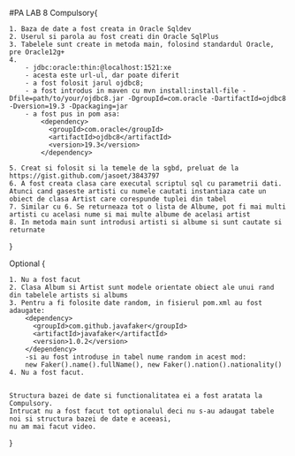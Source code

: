 #PA LAB 8
Compulsory{
    
    1. Baza de date a fost creata in Oracle Sqldev 
    2. Userul si parola au fost creati din Oracle SqlPlus
    3. Tabelele sunt create in metoda main, folosind standardul Oracle, pre Oracle12g+
    4. 
        - jdbc:oracle:thin:@localhost:1521:xe
        - acesta este url-ul, dar poate diferit 
        - a fost folosit jarul ojdbc8;
        - a fost introdus in maven cu mvn install:install-file -Dfile=path/to/your/ojdbc8.jar -DgroupId=com.oracle -DartifactId=ojdbc8 -Dversion=19.3 -Dpackaging=jar
        - a fost pus in pom asa:
            <dependency>
              <groupId>com.oracle</groupId>
              <artifactId>ojdbc8</artifactId>
              <version>19.3</version>
            </dependency>
            
    5. Creat si folosit si la temele de la sgbd, preluat de la https://gist.github.com/jasoet/3843797
    6. A fost creata clasa care executal scriptul sql cu parametrii dati. Atunci cand gaseste artisti cu numele cautati instantiaza cate un obiect de clasa Artist care corespunde tuplei din tabel
    7. Similar cu 6. Se returneaza tot o lista de Albume, pot fi mai multi artisti cu acelasi nume si mai multe albume de acelasi artist
    8. In metoda main sunt introdusi artisti si albume si sunt cautate si returnate

}

Optional {

    1. Nu a fost facut
    2. Clasa Album si Artist sunt modele orientate obiect ale unui rand din tabelele artists si albums
    3. Pentru a fi folosite date random, in fisierul pom.xml au fost adaugate:
        <dependency>
          <groupId>com.github.javafaker</groupId>
          <artifactId>javafaker</artifactId>
          <version>1.0.2</version>
        </dependency>
        -si au fost introduse in tabel nume random in acest mod:
        new Faker().name().fullName(), new Faker().nation().nationality()
    4. Nu a fost facut. 
    
    
    Structura bazei de date si functionalitatea ei a fost aratata la Compulsory.
    Intrucat nu a fost facut tot optionalul deci nu s-au adaugat tabele noi si structura bazei de date e aceeasi,
    nu am mai facut video.
}